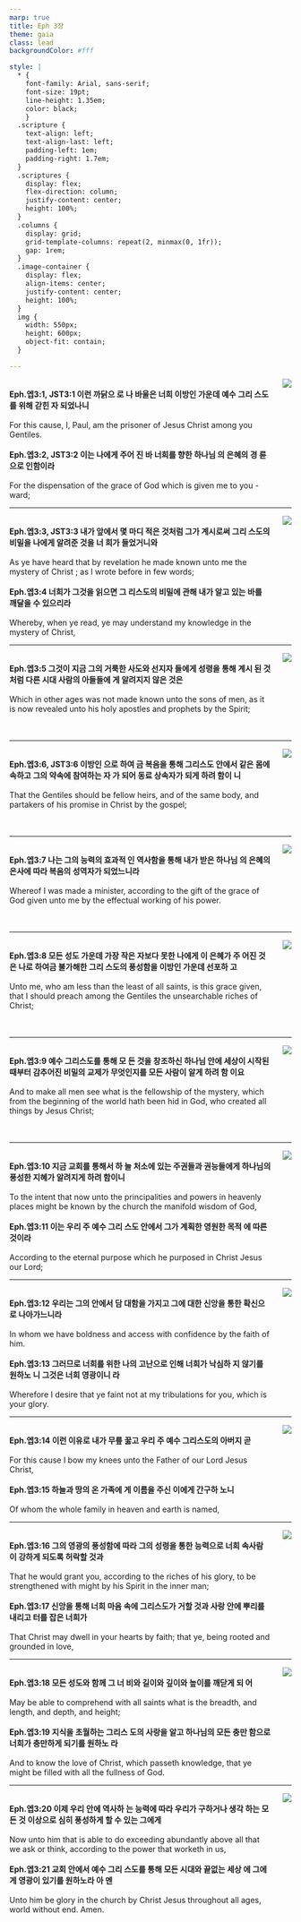 ```yaml
---
marp: true
title: Eph 3장
theme: gaia
class: lead
backgroundColor: #fff

style: |
  * {
    font-family: Arial, sans-serif;
    font-size: 19pt;
    line-height: 1.35em;
    color: black;
    }
  .scripture {
    text-align: left;
    text-align-last: left;
    padding-left: 1em;
    padding-right: 1.7em;
  }
  .scriptures {
    display: flex;
    flex-direction: column;
    justify-content: center;
    height: 100%;
  }
  .columns {
    display: grid;
    grid-template-columns: repeat(2, minmax(0, 1fr));
    gap: 1rem;
  }
  .image-container {
    display: flex;
    align-items: center;
    justify-content: center;
    height: 100%;
  }
  img {
    width: 550px;
    height: 600px;
    object-fit: contain;
  }

---
```


<div class="columns">
  <div class="scriptures">
    <br>
    <div class="scripture">
      <b>Eph.엡3:1, JST3:1 이런 까닭으 로 나 바울은 너희 이방인 가운데 예수 그리 스도를 위해 갇힌 자 되었나니 
      </b>
    </div>
    <br>
    <div class="scripture">For this cause, I, Paul, am the prisoner of Jesus Christ among you Gentiles. 
    </div>
    <br>
    <div class="scripture">
      <b>Eph.엡3:2, JST3:2 이는 나에게 주어 진 바 너희를 향한 하나님 의 은혜의 경 륜으로 인함이라 
      </b>
    </div>
    <br>
    <div class="scripture">For the dispensation of the grace of God which is given me to you -ward; 
    </div>         
  </div>
  <div class="image-container">
    <img src='../../pictures/picture_178.jpg'>
  </div>
</div>

---

<div class="columns">
  <div class="scriptures">
    <br>
    <div class="scripture">
      <b>Eph.엡3:3, JST3:3 내가 앞에서 몇 마디 적은 것처럼 그가 계시로써 그리 스도의 비밀을 나에게 알려준 것을 너 희가 들었거니와 
      </b>
    </div>
    <br>
    <div class="scripture">As ye have heard that by revelation he made known unto me the mystery of Christ ; as I wrote before in few words; 
    </div>
    <br>
    <div class="scripture">
      <b>Eph.엡3:4 너희가 그것을 읽으면 그 리스도의 비밀에 관해 내가 알고 있는 바를 깨달을 수 있으리라 
      </b>
    </div>
    <br>
    <div class="scripture">Whereby, when ye read, ye may understand my knowledge in the mystery of Christ, 
    </div>         
  </div>
  <div class="image-container">
    <img src='../../pictures/picture_118.jpg'>
  </div>
</div>

---

<div class="columns">
  <div class="scriptures">
    <br>
    <div class="scripture">
      <b>Eph.엡3:5 그것이 지금 그의 거룩한 사도와 선지자 들에게 성령을 통해 계시 된 것처럼 다른 시대 사람의 아들들에 게 알려지지 않은 것은 
      </b>
    </div>
    <br>
    <div class="scripture">Which in other ages was not made known unto the sons of men, as it is now revealed unto his holy apostles and prophets by the Spirit; 
    </div>
    <br>
    <div class="scripture">
      <b>
      </b>
    </div>
    <br>
    <div class="scripture">
    </div>         
  </div>
  <div class="image-container">
    <img src='../../pictures/picture_42.jpg'>
  </div>
</div>

---

<div class="columns">
  <div class="scriptures">
    <br>
    <div class="scripture">
      <b>Eph.엡3:6, JST3:6 이방인 으로 하여 금 복음을 통해 그리스도 안에서 같은 몸에 속하고 그의 약속에 참여하는 자 가 되어 동료 상속자가 되게 하려 함이 니 
      </b>
    </div>
    <br>
    <div class="scripture">That the Gentiles should be fellow heirs, and of the same body, and partakers of his promise in Christ by the gospel; 
    </div>
    <br>
    <div class="scripture">
      <b>
      </b>
    </div>
    <br>
    <div class="scripture">
    </div>         
  </div>
  <div class="image-container">
    <img src='../../pictures/picture_98.jpg'>
  </div>
</div>

---

<div class="columns">
  <div class="scriptures">
    <br>
    <div class="scripture">
      <b>Eph.엡3:7 나는 그의 능력의 효과적 인 역사함을 통해 내가 받은 하나님 의 은혜의 은사에 따라 복음의 성역자가 되었느니라 
      </b>
    </div>
    <br>
    <div class="scripture">Whereof I was made a minister, according to the gift of the grace of God given unto me by the effectual working of his power. 
    </div>
    <br>
    <div class="scripture">
      <b>
      </b>
    </div>
    <br>
    <div class="scripture">
    </div>         
  </div>
  <div class="image-container">
    <img src='../../pictures/picture_142.jpg'>
  </div>
</div>

---

<div class="columns">
  <div class="scriptures">
    <br>
    <div class="scripture">
      <b>Eph.엡3:8 모든 성도 가운데 가장 작은 자보다 못한 나에게 이 은혜가 주 어진 것은 나로 하여금 불가해한 그리 스도의 풍성함을 이방인 가운데 선포하 고 
      </b>
    </div>
    <br>
    <div class="scripture">Unto me, who am less than the least of all saints, is this grace given, that I should preach among the Gentiles the unsearchable riches of Christ; 
    </div>
    <br>
    <div class="scripture">
      <b>
      </b>
    </div>
    <br>
    <div class="scripture">
    </div>         
  </div>
  <div class="image-container">
    <img src='../../pictures/picture_53.jpg'>
  </div>
</div>

---

<div class="columns">
  <div class="scriptures">
    <br>
    <div class="scripture">
      <b>Eph.엡3:9 예수 그리스도를 통해 모 든 것을 창조하신 하나님 안에 세상이 시작된 때부터 감추어진 비밀의 교제가 무엇인지를 모든 사람이 알게 하려 함 이요 
      </b>
    </div>
    <br>
    <div class="scripture">And to make all men see what is the fellowship of the mystery, which from the beginning of the world hath been hid in God, who created all things by Jesus Christ; 
    </div>
    <br>
    <div class="scripture">
      <b>
      </b>
    </div>
    <br>
    <div class="scripture">
    </div>         
  </div>
  <div class="image-container">
    <img src='../../pictures/picture_19.jpg'>
  </div>
</div>

---

<div class="columns">
  <div class="scriptures">
    <br>
    <div class="scripture">
      <b>Eph.엡3:10 지금 교회를 통해서 하 늘 처소에 있는 주권들과 권능들에게 하나님의 풍성한 지혜가 알려지게 하려 함이니 
      </b>
    </div>
    <br>
    <div class="scripture">To the intent that now unto the principalities and powers in heavenly places might be known by the church the manifold wisdom of God, 
    </div>
    <br>
    <div class="scripture">
      <b>Eph.엡3:11 이는 우리 주 예수 그리 스도 안에서 그가 계획한 영원한 목적 에 따른 것이라 
      </b>
    </div>
    <br>
    <div class="scripture">According to the eternal purpose which he purposed in Christ Jesus our Lord; 
    </div>         
  </div>
  <div class="image-container">
    <img src='../../pictures/picture_88.jpg'>
  </div>
</div>

---

<div class="columns">
  <div class="scriptures">
    <br>
    <div class="scripture">
      <b>Eph.엡3:12 우리는 그의 안에서 담 대함을 가지고 그에 대한 신앙을 통한 확신으로 나아가느니라 
      </b>
    </div>
    <br>
    <div class="scripture">In whom we have boldness and access with confidence by the faith of him. 
    </div>
    <br>
    <div class="scripture">
      <b>Eph.엡3:13 그러므로 너희를 위한 나의 고난으로 인해 너희가 낙심하 지 않기를 원하노 니 그것은 너희 영광이니 라 
      </b>
    </div>
    <br>
    <div class="scripture">Wherefore I desire that ye faint not at my tribulations for you, which is your glory. 
    </div>         
  </div>
  <div class="image-container">
    <img src='../../pictures/picture_66.jpg'>
  </div>
</div>

---

<div class="columns">
  <div class="scriptures">
    <br>
    <div class="scripture">
      <b>Eph.엡3:14 이런 이유로 내가 무릎 꿇고 우리 주 예수 그리스도의 아버지 곧 
      </b>
    </div>
    <br>
    <div class="scripture">For this cause I bow my knees unto the Father of our Lord Jesus Christ, 
    </div>
    <br>
    <div class="scripture">
      <b>Eph.엡3:15 하늘과 땅의 온 가족에 게 이름을 주신 이에게 간구하 노니 
      </b>
    </div>
    <br>
    <div class="scripture">Of whom the whole family in heaven and earth is named, 
    </div>         
  </div>
  <div class="image-container">
    <img src='../../pictures/picture_3.jpg'>
  </div>
</div>

---

<div class="columns">
  <div class="scriptures">
    <br>
    <div class="scripture">
      <b>Eph.엡3:16 그의 영광의 풍성함에 따라 그의 성령을 통한 능력으로 너희 속사람 이 강하게 되도록 허락할 것과 
      </b>
    </div>
    <br>
    <div class="scripture">That he would grant you, according to the riches of his glory, to be strengthened with might by his Spirit in the inner man; 
    </div>
    <br>
    <div class="scripture">
      <b>Eph.엡3:17 신앙을 통해 너희 마음 속에 그리스도가 거할 것과 사랑 안에 뿌리를 내리고 터를 잡은 너희가 
      </b>
    </div>
    <br>
    <div class="scripture">That Christ may dwell in your hearts by faith; that ye, being rooted and grounded in love, 
    </div>         
  </div>
  <div class="image-container">
    <img src='../../pictures/picture_145.jpg'>
  </div>
</div>

---

<div class="columns">
  <div class="scriptures">
    <br>
    <div class="scripture">
      <b>Eph.엡3:18 모든 성도와 함께 그 너 비와 길이와 깊이와 높이를 깨닫게 되 어 
      </b>
    </div>
    <br>
    <div class="scripture">May be able to comprehend with all saints what is the breadth, and length, and depth, and height; 
    </div>
    <br>
    <div class="scripture">
      <b>Eph.엡3:19 지식을 초월하는 그리스 도의 사랑을 알고 하나님의 모든 충만 함으로 너희가 충만하게 되기를 원하노 라 
      </b>
    </div>
    <br>
    <div class="scripture">And to know the love of Christ, which passeth knowledge, that ye might be filled with all the fullness of God. 
    </div>         
  </div>
  <div class="image-container">
    <img src='../../pictures/picture_117.jpg'>
  </div>
</div>

---

<div class="columns">
  <div class="scriptures">
    <br>
    <div class="scripture">
      <b>Eph.엡3:20 이제 우리 안에 역사하 는 능력에 따라 우리가 구하거나 생각 하는 모든 것 이상으로 심히 풍성하게 할 수 있는 그에게 
      </b>
    </div>
    <br>
    <div class="scripture">Now unto him that is able to do exceeding abundantly above all that we ask or think, according to the power that worketh in us, 
    </div>
    <br>
    <div class="scripture">
      <b>Eph.엡3:21 교회 안에서 예수 그리 스도를 통해 모든 시대와 끝없는 세상 에 그에게 영광이 있기를 원하노라 아 멘 
      </b>
    </div>
    <br>
    <div class="scripture">Unto him be glory in the church by Christ Jesus throughout all ages, world without end. Amen.
    </div>         
  </div>
  <div class="image-container">
    <img src='../../pictures/picture_9.jpg'>
  </div>
</div>

